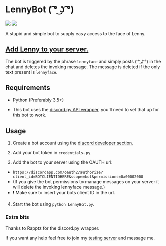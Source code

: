 # LennyBot ( ͡° ͜ʖ ͡°)

[<img src="https://img.shields.io/badge/discord-py-blue.svg">](https://github.com/Rapptz/discord.py) [<img src="https://discordapp.com/api/guilds/141694252361973770/widget.png?style=shield">](https://discord.gg/nwYjRz4)  

A stupid and simple bot to supply easy access to the face of Lenny.

## [Add Lenny to your server.](https://discordapp.com/oauth2/authorize?client_id=193179442665750528&scope=bot&permissions=0x00002000)


The bot is triggered by the phrase `lennyface` and simply posts ( ͡° ͜ʖ ͡°) in the chat and deletes the invoking message.
The message is deleted if the only text present is `lennyface`.

## Requirements
* Python (Preferably 3.5+)

* This bot uses the [discord.py API wrapper](https://github.com/Rapptz/discord.py/tree/rewrite), you'll need to set that up for this bot to work.

## Usage

1. Create a bot account using the [discord developer section.](https://discordapp.com/developers/applications/me)
2. Add your bot token in `credentials.py`

3. Add the bot to your server using the OAUTH url:
  * `https://discordapp.com/oauth2/authorize?client_id=BOTCLIENTIDHERE&scope=bot&permissions=0x00002000`
  * (If you give the bot permissions to manage messages on your server it will delete the invoking lennyface message.)
  * :exclamation: Make sure to insert your bots client ID in the url.

4. Start the bot using `python LennyBot.py`.

### Extra bits
Thanks to Rapptz for the discord.py wrapper.

If you want any help feel free to join my [testing server](https://discord.gg/nwYjRz4) and message me.
